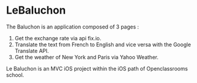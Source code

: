 # LeBaluchon
The Baluchon is an application composed of 3 pages : 
1. Get the exchange rate via api fix.io.
2. Translate the text from French to English and vice versa with the Google Translate API.
3. Get the weather of New York and Paris via Yahoo Weather.  

Le Baluchon is an MVC iOS project within the iOS path of Openclassrooms school.
